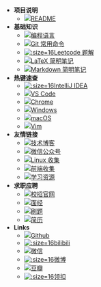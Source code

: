 - **项目说明**
  - [![](https://notes.abelsu7.top/_media/help.svg)README](/README)
- **基础知识**
  - [![](https://notes.abelsu7.top/_media/java.svg)编程语言](/basic/lans)
  - [![](https://notes.abelsu7.top/_media/git.svg)Git 常用命令](/basic/git)
  - [![](https://notes.abelsu7.top/_media/leetcode.png ':size=16')Leetcode 题解](/basic/leetcode)
  - [![](https://notes.abelsu7.top/_media/tex.svg)LaTeX 简明笔记](/basic/latex)
  - [![](https://notes.abelsu7.top/_media/markdown.svg)Markdown 简明笔记](/basic/markdown)
- **热键速查**
  - [![](https://notes.abelsu7.top/_media/idea.svg ':size=16')IntelliJ IDEA](/keys/keys-idea.md)
  - [![](https://notes.abelsu7.top/_media/vscode.svg)VS Code](/keys/keys-vscode.md)
  - [![](https://notes.abelsu7.top/_media/chrome.svg)Chrome](/keys/keys-chrome.md)
  - [![](https://notes.abelsu7.top/_media/windows.svg)Windows](/keys/keys-windows.md)
  - [![](https://notes.abelsu7.top/_media/mac.svg)macOS](/keys/keys-mac.md)
  - [![](https://notes.abelsu7.top/_media/vim.svg)Vim](/keys/keys-vim.md)
- **友情链接**
  - [![](https://notes.abelsu7.top/_media/hexo.svg)技术博客](/links/friends)
  - [![](https://notes.abelsu7.top/_media/wechat.svg)微信公众号](/links/wechat)
  - [![](https://notes.abelsu7.top/_media/linux.svg)Linux 收集](/links/linux)
  - [![](https://notes.abelsu7.top/_media/vue.svg)前端收集](/links/frontend)
  - [![](https://notes.abelsu7.top/_media/library.svg)学习资源](/links/learning)
- **求职应聘**
  - [![](https://notes.abelsu7.top/_media/shirt.svg)校招官网](/offer/official.md)
  - [![](https://notes.abelsu7.top/_media/interview.svg)面经](/offer/exp.md)
  - [![](https://notes.abelsu7.top/_media/terminal.svg)刷题](/offer/test.md)
  - [![](https://notes.abelsu7.top/_media/resume.svg)简历](/offer/cv.md)
- **Links**
  - [![](https://notes.abelsu7.top/_media/github.svg)Github](https://github.com/abelsu7)
  - [![](https://notes.abelsu7.top/_media/bilibili.ico ':size=16')bilibili](https://space.bilibili.com/59456951/#/)
  - [![](https://notes.abelsu7.top/_media/wechat.svg)微信](https://notes.abelsu7.top/#/links/wechat)
  - [![](https://notes.abelsu7.top/_media/weibo.ico ':size=16')微博](https://weibo.com/abelsu7)
  - [![](https://notes.abelsu7.top/_media/douban.svg)豆瓣](https://www.douban.com/people/abelsu7/)
  - [![](https://notes.abelsu7.top/_media/leetcode.png ':size=16')领扣](https://leetcode-cn.com/13204159288/)